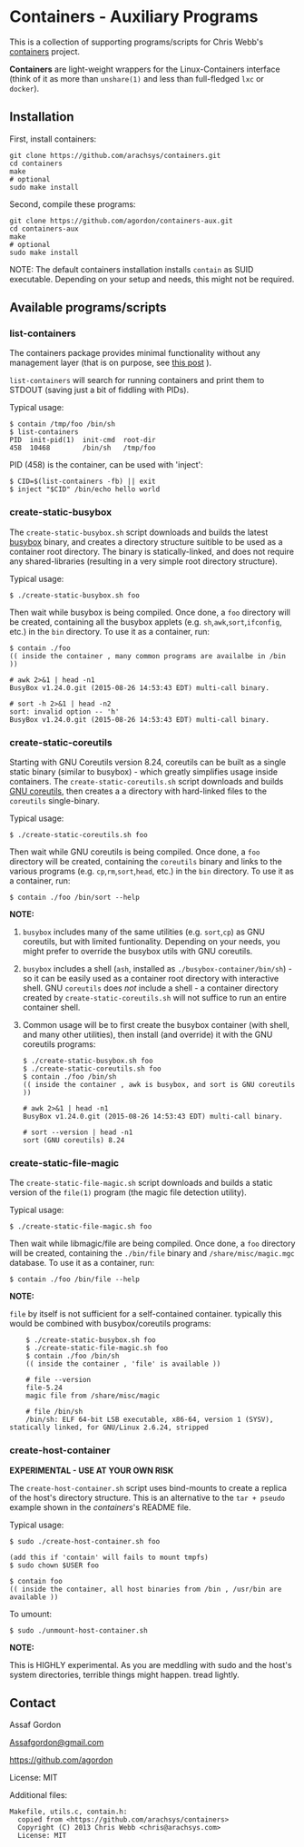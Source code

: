 Containers - Auxiliary Programs
===============================

This is a collection of supporting programs/scripts for
Chris Webb's [containers](https://github.com/arachsys/containers) project.

**Containers** are light-weight wrappers for the Linux-Containers interface
(think of it as more than `unshare(1)` and less than full-fledged `lxc` or
`docker`).


Installation
------------

First, install containers:

    git clone https://github.com/arachsys/containers.git
    cd containers
    make
    # optional
    sudo make install

Second, compile these programs:

    git clone https://github.com/agordon/containers-aux.git
    cd containers-aux
    make
    # optional
    sudo make install

NOTE:
The default containers installation installs `contain` as SUID executable.
Depending on your setup and needs, this might not be required.


Available programs/scripts
--------------------------

### list-containers

The containers package provides minimal functionality
without any management layer (that is on purpose, see
[this post](https://github.com/arachsys/containers/pull/2#issuecomment-134204055) ).

`list-containers` will search for running containers and print them to
STDOUT (saving just a bit of fiddling with PIDs).

Typical usage:

    $ contain /tmp/foo /bin/sh
    $ list-containers
    PID  init-pid(1)  init-cmd  root-dir
    458  10468        /bin/sh   /tmp/foo

PID (458) is the container, can be used with 'inject':

    $ CID=$(list-containers -fb) || exit
    $ inject "$CID" /bin/echo hello world


### create-static-busybox

The `create-static-busybox.sh` script downloads and builds the latest
[busybox](http://www.busybox.net/) binary, and creates a directory
structure suitible to be used as a container root directory.
The binary is statically-linked, and does not require any shared-libraries
(resulting in a very simple root directory structure).

Typical usage:

    $ ./create-static-busybox.sh foo

Then wait while busybox is being compiled. Once done,
a `foo` directory will be created, containing all the busybox
applets (e.g. `sh`,`awk`,`sort`,`ifconfig`, etc.) in the `bin` directory.
To use it as a container, run:

    $ contain ./foo
    (( inside the container , many common programs are availalbe in /bin ))

    # awk 2>&1 | head -n1
    BusyBox v1.24.0.git (2015-08-26 14:53:43 EDT) multi-call binary.

    # sort -h 2>&1 | head -n2
    sort: invalid option -- 'h'
    BusyBox v1.24.0.git (2015-08-26 14:53:43 EDT) multi-call binary.


### create-static-coreutils

Starting with GNU Coreutils version 8.24, coreutils can be built as a single
static binary (similar to busybox) - which greatly simplifies usage inside
containers. The `create-static-coreutils.sh` script downloads and builds
[GNU coreutils](http://www.gnu.org/software/coreutils), then
creates a a directory with hard-linked files to the `coreutils` single-binary.

Typical usage:

    $ ./create-static-coreutils.sh foo

Then wait while GNU coreutils is being compiled. Once done,
a `foo` directory will be created, containing the `coreutils`
binary and links to the various programs (e.g. `cp`,`rm`,`sort`,`head`, etc.)
in the `bin` directory. To use it as a container, run:

    $ contain ./foo /bin/sort --help

**NOTE:**

1.  `busybox` includes many of the same utilities (e.g. `sort`,`cp`) as
    GNU coreutils, but with limited funtionality. Depending on your needs,
    you might prefer to override the busybox utils with GNU coreutils.
2.  `busybox` includes a shell (`ash`, installed as `./busybox-container/bin/sh`) -
    so it can be easily used as a container root directory with interactive shell.
    GNU `coreutils` does *not* include a shell - a container directory
    created by `create-static-coreutils.sh` will not suffice to run
    an entire container shell.
3.  Common usage will be to first create the busybox container (with shell,
    and many other utilities), then install (and override) it with the
    GNU coreutils programs:

        $ ./create-static-busybox.sh foo
        $ ./create-static-coreutils.sh foo
        $ contain ./foo /bin/sh
        (( inside the container , awk is busybox, and sort is GNU coreutils ))

        # awk 2>&1 | head -n1
        BusyBox v1.24.0.git (2015-08-26 14:53:43 EDT) multi-call binary.

        # sort --version | head -n1
        sort (GNU coreutils) 8.24

### create-static-file-magic

The `create-static-file-magic.sh` script downloads and builds a static
version of the `file(1)` program (the magic file detection utility).

Typical usage:

    $ ./create-static-file-magic.sh foo

Then wait while libmagic/file are being compiled. Once done,
a `foo` directory will be created, containing the `./bin/file` binary
and `/share/misc/magic.mgc` database.
To use it as a container, run:

    $ contain ./foo /bin/file --help

**NOTE:**

`file` by itself is not sufficient for a self-contained container.
typically this would be combined with busybox/coreutils programs:


        $ ./create-static-busybox.sh foo
        $ ./create-static-file-magic.sh foo
        $ contain ./foo /bin/sh
        (( inside the container , 'file' is available ))

        # file --version
        file-5.24
        magic file from /share/misc/magic

        # file /bin/sh
        /bin/sh: ELF 64-bit LSB executable, x86-64, version 1 (SYSV), statically linked, for GNU/Linux 2.6.24, stripped


### create-host-container

**EXPERIMENTAL - USE AT YOUR OWN RISK**

The `create-host-container.sh` script uses bind-mounts to create a replica of
the host's directory structure. This is an alternative to the `tar + pseudo`
example shown in the _containers_'s README file.

Typical usage:

    $ sudo ./create-host-container.sh foo

    (add this if 'contain' will fails to mount tmpfs)
    $ sudo chown $USER foo

    $ contain foo
    (( inside the container, all host binaries from /bin , /usr/bin are available ))

To umount:

    $ sudo ./unmount-host-container.sh

**NOTE:**

This is HIGHLY experimental. As you are meddling with sudo and the host's system directories,
terrible things might happen. tread lightly.




Contact
-------

Assaf Gordon

Assafgordon@gmail.com

https://github.com/agordon

License: MIT

Additional files:

    Makefile, utils.c, contain.h:
      copied from <https://github.com/arachsys/containers>
      Copyright (C) 2013 Chris Webb <chris@arachsys.com>
      License: MIT
